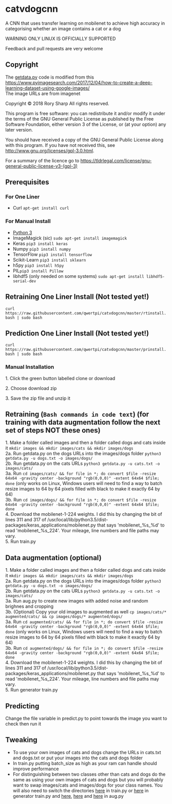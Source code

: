 # catvdogcnn
A CNN that uses transfer learning on mobilenet to achieve high accuracy in categorising whether an image contains a cat or a dog

WARNING ONLY LINUX IS OFFICIALLY SUPPORTED

Feedback and pull requests are very welcome


## Copyright
The [getdata.py](getdata.py) code is modified from this https://www.pyimagesearch.com/2017/12/04/how-to-create-a-deep-learning-dataset-using-google-images/  
The image URLs are from imagenet

Copyright © 2018  Rory Sharp All rights reserved.

This program is free software: you can redistribute it and/or modify
it under the terms of the GNU General Public License as published by
the Free Software Foundation, either version 3 of the License, or
(at your option) any later version.

You should have received a copy of the GNU General Public License
along with this program.  If you have not received this, see <http://www.gnu.org/licenses/gpl-3.0.html>.

For a summary of the licence go to https://tldrlegal.com/license/gnu-general-public-license-v3-(gpl-3)

## Prerequisites
### For One Liner
* Curl `apt-get install curl`
### For Manual Install
* [Python 3](https://www.python.org/downloads/)
* ImageMagick (sic) `sudo apt-get install imagemagick`
* Keras `pip3 install keras`
* Numpy `pip3 install numpy`
* TensorFlow `pip3 install tensorflow`
* Scikit-Learn `pip3 install sklearn`
* h5py `pip3 install h5py`
* PIL`pip3 install Pillow`
* libhdf5 (only needed on some systems) `sudo apt-get install libhdf5-serial-dev`
## Retraining One Liner Install (Not tested yet!)
`curl https://raw.githubusercontent.com/qwertpi/catvdogcnn/master/rtinstall.bash | sudo bash`

## Prediction One Liner Install (Not tested yet!)
`curl https://raw.githubusercontent.com/qwertpi/catvdogcnn/master/prinstall.bash | sudo bash`

### Manual Installation
1\. Click the green button labelled clone or download

2\. Choose download zip

3\. Save the zip file and unzip it

## Retraining (`Bash commands in code text`) (for training with data augmentation follow the next set of steps NOT these ones)
1\. Make a folder called images and then a folder called dogs and cats inside it `mkdir images && mkdir images/cats && mkdir images/dogs`  
2a\. Run getdata.py on the dogs URLs into the images/dogs folder `python3 getdata.py -u dogs.txt -o images/dogs/`  
2b\. Run getdata.py on the cats URLs `python3 getdata.py -u cats.txt -o images/cats/`  
3a\. Run `cd images/cats/ && for file in *; do convert $file -resize 64x64 -gravity center -background "rgb(0,0,0)" -extent 64x64 $file; done` (only works on Linux, Windows users will need to find a way to batch resize images to 64 by 64 pixels filled with black to make it exactly 64 by 64)  
3b\. Run `cd images/dogs/ && for file in *; do convert $file -resize 64x64 -gravity center -background "rgb(0,0,0)" -extent 64x64 $file; done`  
4\. Download the mobilenet-1-224 weights. I did this by changing the bit of lines 311 and 317 of /usr/local/lib/python3.5/dist-packages/keras_applications/mobilenet.py that says 'mobilenet_%s_%d' to read 'mobilenet_%s_224'. Your mileage, line numbers and file paths may vary.  
5\. Run train.py
## Data augmentation (optional)
1\. Make a folder called images and then a folder called dogs and cats inside it `mkdir images && mkdir images/cats && mkdir images/dogs`  
2a\. Run getdata.py on the dogs URLs into the images/dogs folder `python3 getdata.py -u dogs.txt -o images/dogs/`  
2b\. Run getdata.py on the cats URLs `python3 getdata.py -u cats.txt -o images/cats/`  
3a\. Run aug.py to create new images with added noise and random brighnes and cropping  
3b\. (Optional) Copy your old images to augmented as well `cp images/cats/* augmented/cats/ && cp images/dogs/* augmented/dogs/`  
3a\. Run `cd augmented/cats/ && for file in *; do convert $file -resize 64x64 -gravity center -background "rgb(0,0,0)" -extent 64x64 $file; done` (only works on Linux, Windows users will need to find a way to batch resize images to 64 by 64 pixels filled with black to make it exactly 64 by 64)  
3b\. Run `cd augmented/dogs/ && for file in *; do convert $file -resize 64x64 -gravity center -background "rgb(0,0,0)" -extent 64x64 $file; done`  
4\. Download the mobilenet-1-224 weights. I did this by changing the bit of lines 311 and 317 of /usr/local/lib/python3.5/dist-packages/keras_applications/mobilenet.py that says 'mobilenet_%s_%d' to read 'mobilenet_%s_224'. Your mileage, line numbers and file paths may vary.  
5\. Run generator train.py  
## Predicting
Change the file variable in predict.py to point towards the image you want to check then run it
## Tweaking
* To use your own images of cats and dogs change the URLs in cats.txt and dogs.txt or put your images into the cats and dogs folder
* In train.py putting batch_size as high as your ram can handle should improve performance
* For distinguishing between two classes other than cats and dogs do the same as using your own images of cats and dogs but you will probably want to swap images/cats and images/dogs for your class names. You will also need to switch the directories [here](https://github.com/qwertpi/catvdogcnn/blob/8fcb2fd3fa410c1363a1298db40cb98bbbbff5ee/train.py#L43) in train.py or [here](https://github.com/qwertpi/catvdogcnn/blob/8fcb2fd3fa410c1363a1298db40cb98bbbbff5ee/generator%20train.py#L79) in generator train.py and [here](https://github.com/qwertpi/catvdogcnn/blob/master/aug.py#L33-L34), [here](https://github.com/qwertpi/catvdogcnn/blob/master/aug.py#L39) and [here](https://github.com/qwertpi/catvdogcnn/blob/8fcb2fd3fa410c1363a1298db40cb98bbbbff5ee/aug.py#L45) in aug.py
